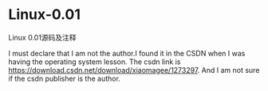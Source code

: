 # Linux-0.01
Linux 0.01源码及注释

I must declare that I am not the author.I found it in the CSDN when I was having the operating system lesson. The csdn link is https://download.csdn.net/download/xiaomagee/1273297. And I am not sure if the csdn publisher is the author.
